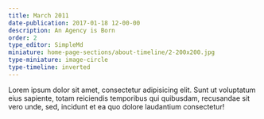 ```yaml
---
title: March 2011
date-publication: 2017-01-18 12-00-00
description: An Agency is Born
order: 2
type_editor: SimpleMd
miniature: home-page-sections/about-timeline/2-200x200.jpg
type-miniature: image-circle
type-timeline: inverted
---
```

 

Lorem ipsum dolor sit amet, consectetur adipisicing elit. Sunt ut voluptatum eius sapiente, totam reiciendis temporibus qui quibusdam, recusandae sit vero unde, sed, incidunt et ea quo dolore laudantium consectetur!
